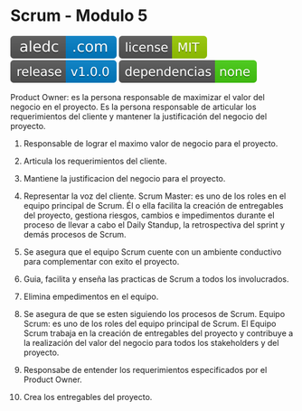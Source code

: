 # Scrum - Modulo 5
[![aledc.com](https://github.com/aledc7/Scrum-Certification/blob/master/recursos/aledc.com.svg)](https://aledc.com)
[![License](https://github.com/aledc7/Scrum-Certification/blob/master/recursos/mit-license.svg)](https://aledc.com)
[![GitHub release](https://github.com/aledc7/Scrum-Certification/blob/master/recursos/release.svg)](https://aledc.com)
[![Dependencies](https://github.com/aledc7/Scrum-Certification/blob/master/recursos/dependencias-none.svg)](https://aledc.com)


Product Owner: es la persona responsable de maximizar el valor del negocio en el proyecto. Es la persona responsable de articular los requerimientos del cliente y mantener la justificación del negocio del proyecto.

1. Responsable de lograr el maximo valor de negocio para el proyecto.
2. Articula los requerimientos del cliente.
3. Mantiene la justificacion del negocio para el proyecto.
4. Representar la voz del cliente.
Scrum Master: es uno de los roles en el equipo principal de Scrum. Él o ella facilita la creación de entregables del proyecto, gestiona riesgos, cambios e impedimentos durante el proceso de llevar a cabo el Daily Standup, la retrospectiva del sprint y demás procesos de Scrum.

1. Se asegura que el equipo Scrum cuente con un ambiente conductivo para complementar con exito el proyecto.
2. Guia, facilita y enseña las practicas de Scrum a todos los involucrados.
3. Elimina empedimentos en el equipo.
4. Se asegura de que se esten siguiendo los procesos de Scrum.
Equipo Scrum: es uno de los roles del equipo principal de Scrum. El Equipo Scrum trabaja en la creación de entregables del proyecto y contribuye a la realización del valor del negocio para todos los stakeholders y del proyecto.

1. Responsabe de entender los requerimientos especificados por el Product Owner.
2. Crea los entregables del proyecto.
